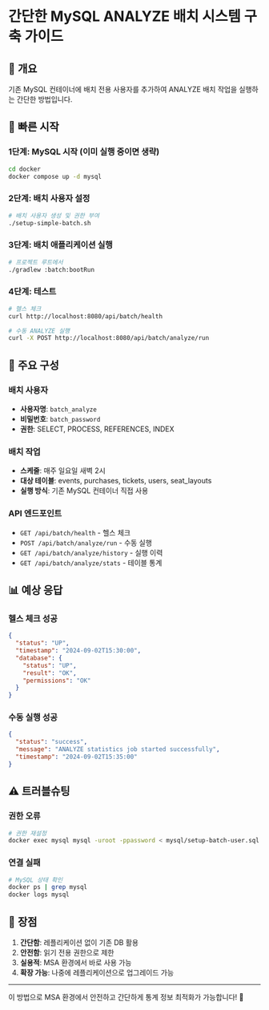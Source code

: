 # 간단한 MySQL ANALYZE 배치 시스템 구축 가이드

## 🎯 개요

기존 MySQL 컨테이너에 배치 전용 사용자를 추가하여 ANALYZE 배치 작업을 실행하는 간단한 방법입니다.

## 🚀 빠른 시작

### 1단계: MySQL 시작 (이미 실행 중이면 생략)

```bash
cd docker
docker compose up -d mysql
```

### 2단계: 배치 사용자 설정

```bash
# 배치 사용자 생성 및 권한 부여
./setup-simple-batch.sh
```

### 3단계: 배치 애플리케이션 실행

```bash
# 프로젝트 루트에서
./gradlew :batch:bootRun
```

### 4단계: 테스트

```bash
# 헬스 체크
curl http://localhost:8080/api/batch/health

# 수동 ANALYZE 실행
curl -X POST http://localhost:8080/api/batch/analyze/run
```

## 🔧 주요 구성

### 배치 사용자
- **사용자명**: `batch_analyze`
- **비밀번호**: `batch_password`
- **권한**: SELECT, PROCESS, REFERENCES, INDEX

### 배치 작업
- **스케줄**: 매주 일요일 새벽 2시
- **대상 테이블**: events, purchases, tickets, users, seat_layouts
- **실행 방식**: 기존 MySQL 컨테이너 직접 사용

### API 엔드포인트
- `GET /api/batch/health` - 헬스 체크
- `POST /api/batch/analyze/run` - 수동 실행
- `GET /api/batch/analyze/history` - 실행 이력
- `GET /api/batch/analyze/stats` - 테이블 통계

## 📊 예상 응답

### 헬스 체크 성공
```json
{
  "status": "UP",
  "timestamp": "2024-09-02T15:30:00",
  "database": {
    "status": "UP",
    "result": "OK",
    "permissions": "OK"
  }
}
```

### 수동 실행 성공
```json
{
  "status": "success", 
  "message": "ANALYZE statistics job started successfully",
  "timestamp": "2024-09-02T15:35:00"
}
```

## ⚠️ 트러블슈팅

### 권한 오류
```bash
# 권한 재설정
docker exec mysql mysql -uroot -ppassword < mysql/setup-batch-user.sql
```

### 연결 실패  
```bash
# MySQL 상태 확인
docker ps | grep mysql
docker logs mysql
```

## 🎯 장점

1. **간단함**: 레플리케이션 없이 기존 DB 활용
2. **안전함**: 읽기 전용 권한으로 제한
3. **실용적**: MSA 환경에서 바로 사용 가능
4. **확장 가능**: 나중에 레플리케이션으로 업그레이드 가능

---

이 방법으로 MSA 환경에서 안전하고 간단하게 통계 정보 최적화가 가능합니다! 🚀